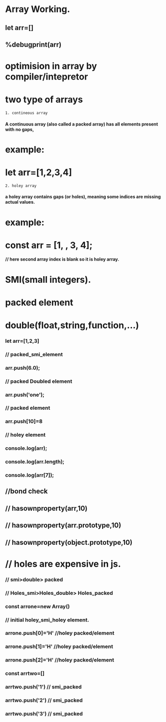 # Array Working.

##  let arr=[]
##  %debugprint(arr)

# optimision in array by compiler/intepretor 

# two type of arrays 
    1. contineous array 
  #### A continuous array (also called a packed array) has all elements present with no gaps,  
 # example:   
#   let arr=[1,2,3,4]
   

    2. holey array
#### a holey array contains gaps (or holes), meaning some indices are missing actual values.
# example:
# const arr = [1, , 3, 4]; 
#### // here second array index is blank so it is holey array.


# SMI(small integers).
# packed element
# double(float,string,function,...)


### let arr=[1,2,3]
### // packed_smi_element
### arr.push(6.0);
### // packed Doubled element 
### arr.push('one');
### // packed element


### arr.push[10]=8
### // holey  element
### console.log(arr);
### console.log(arr.length);
### console.log(arr[7]);

## //bond check 
## // hasownproperty(arr,10)
## // hasownproperty(arr.prototype,10)
## // hasownproperty(object.prototype,10)

# // holes are expensive in js.

### // smi>double> packed
### // Holes_smi>Holes_double> Holes_packed

### const arrone=new Array()
### // initial holey_smi_holey element.
### arrone.push[0]='H' //holey packed/element 
### arrone.push[1]='H' //holey packed/element 
### arrone.push[2]='H' //holey packed/element 


### const arrtwo=[]
### arrtwo.push('1') // smi_packed
### arrtwo.push('2') // smi_packed
### arrtwo.push('3') // smi_packed